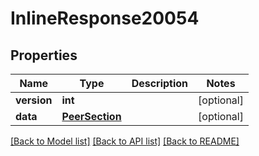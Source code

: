 # InlineResponse20054

## Properties
Name | Type | Description | Notes
------------ | ------------- | ------------- | -------------
**version** | **int** |  | [optional] 
**data** | [**PeerSection**](PeerSection.md) |  | [optional] 

[[Back to Model list]](../README.md#documentation-for-models) [[Back to API list]](../README.md#documentation-for-api-endpoints) [[Back to README]](../README.md)

